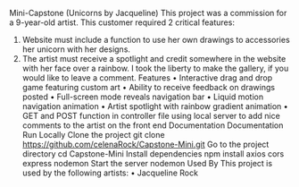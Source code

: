 Mini-Capstone (Unicorns by Jacqueline)
This project was a commission for a 9-year-old artist.
This customer required 2 critical features:
1.	Website must include a function to use her own drawings to accessories her unicorn with her designs.
2.	The artist must receive a spotlight and credit somewhere in the website with her face over a rainbow.
I took the liberty to make the gallery, if you would like to leave a comment.
Features
•	Interactive drag and drop game featuring custom art
•	Ability to receive feedback on drawings posted
•	Full-screen mode reveals navigation bar
•	Liquid motion navigation animation
•	Artist spotlight with rainbow gradient animation
•	GET and POST function in controller file using local server to add nice comments to the artist on the front end
Documentation
Documentation
Run Locally
Clone the project
  git clone https://github.com/celenaRock/Capstone-Mini.git
Go to the project directory
  cd Capstone-Mini
Install dependencies
  npm install axios cors express nodemon
Start the server
  nodemon
Used By
This project is used by the following artists:
•	Jacqueline Rock


